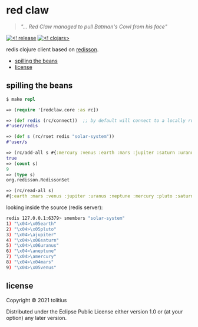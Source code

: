 # red claw

> _"... Red Claw managed to pull Batman's Cowl from his face"_

[![<! release](https://img.shields.io/badge/dynamic/json.svg?label=release&url=https%3A%2F%2Fclojars.org%2Fcom.tolitius%2Fredclaw%2Flatest-version.json&query=version&colorB=blue)](https://github.com/tolitius/redclaw/releases)
[![<! clojars>](https://img.shields.io/clojars/v/com.tolitius/redclaw.svg)](https://clojars.org/com.tolitius/redclaw)

redis clojure client based on [redisson](https://github.com/redisson/redisson).

- [spilling the beans](#spilling-the-beans)
- [license](#license)

## spilling the beans

```clojure
$ make repl

=> (require '[redclaw.core :as rc])
```
```clojure
=> (def redis (rc/connect))  ;; by default will connect to a locally running redis on 6379 port
#'user/redis

=> (def s (rc/rset redis "solar-system"))
#'user/s

=> (rc/add-all s #{:mercury :venus :earth :mars :jupiter :saturn :uranus :neptune :pluto})
true
=> (count s)
9
=> (type s)
org.redisson.RedissonSet

=> (rc/read-all s)
#{:earth :mars :venus :jupiter :uranus :neptune :mercury :pluto :saturn}
```

looking inside the source (redis server):

```bash
redis 127.0.0.1:6379> smembers "solar-system"
1) "\x04>\x05earth"
2) "\x04>\x05pluto"
3) "\x04>\ajupiter"
4) "\x04>\x06saturn"
5) "\x04>\x06uranus"
6) "\x04>\aneptune"
7) "\x04>\amercury"
8) "\x04>\x04mars"
9) "\x04>\x05venus"
```

## license

Copyright © 2021 tolitius

Distributed under the Eclipse Public License either version 1.0 or (at
your option) any later version.
